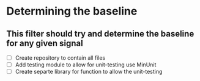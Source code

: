Determining the baseline
========================

This filter should try and determine the baseline for any given signal
----------------------------------------------------------------------

- [ ] Create repository to contain all files
- [ ] Add testing module to allow for unit-testing use MinUnit
- [ ] Create separte library for function to allow the unit-testing
